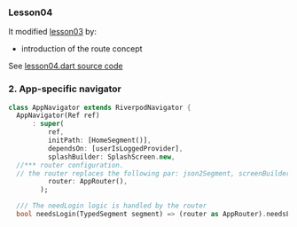 
### Lesson04
It modified [lesson03](/doc/lesson03.md) by:

- introduction of the route concept

See [lesson04.dart source code](/examples/doc/lib/src/lesson04/lesson04.dart)

### 2. App-specific navigator



```dart
class AppNavigator extends RiverpodNavigator {
  AppNavigator(Ref ref)
      : super(
          ref,
          initPath: [HomeSegment()],
          dependsOn: [userIsLoggedProvider],
          splashBuilder: SplashScreen.new,
  //*** router configuration.
  // the router replaces the following par: json2Segment, screenBuilder, segment2AsyncScreenActions
          router: AppRouter(), 
        );

  /// The needLogin logic is handled by the router
  bool needsLogin(TypedSegment segment) => (router as AppRouter).needsLogin(segment);
```

